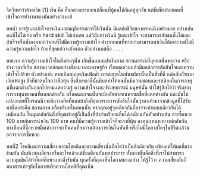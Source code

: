 จิตวิทยาว่าด้วยเงิน [1]
เงิน คือ สื่อกลางการแลกเปลี่ยนที่ผู้คนใช้กันอยู่ทุกวัน แต่มีเพียงน้อยคนที่เข้าใจการทำงานของมันอย่างถ่องแท้

บทนำ 
การรู้เเละเข้าใจการเงินเเละพฤติกรรมการใช้เงินนั้น มีผลต่อชีวิตของครคนนึงอย่างมาก อย่างเช่น 
คนที่ไม่ได้เก่ง หรือ hard skill ไม่เก่งเลย เเต่วินัยการเงินดี รู้เเละเข้าใจ จะสามารถขยับชนชั้นได้เเละสำเร็จหรือมั่งคงมากกว่าคนที่ไม่มีความรู้ความเข้าใจ ต่างจากคนที่หากเก่งสามารถหาเงินได้เยอะ เเต่ไม่มีความรู้ความเข้าใจ ท้ายที่สุดเเล้วจะถังเเตก 
ตัวอย่างเคสคือ . . . .

บทเเรก 
ความรู้ความเข้าใจในสิ่งต่างๆนั้น เกิดขึ้นเเละแปรผันตาม สถานการณ์ที่บุคคลนั้นพบเจอ หรือช่วงเวลาที่เกิด สภาพเเวดล้อมอย่างสังคม เเละเศรษฐกิจ ทั้งหมดล้วนเเล้วมีผลต่อการตัดสินใจเเละความเข้าใจไปด้วย ตัวอย่างเช่น 
หากเกิดมนยุคเงินเฟ้อต่ำ การลงทุนในพันธบัตรนั้นเป็นสิ่งที่ดี เเต่กลับกัรหากเงินเฟ้อสูง สิ่งที่น่าสนใจกว่าคือหุ้น ซึ่งสิ่งเหลานี้นั้นมีผลทำให้คนนั้นมีความชอบเเละรสนิยมในการลงทุนที่เเตกต่างกันออกไปตามเเต่ความรู้ ความเข้าใจ เเละประสบการณ์ มนุษย์นั้น ทำให้รู้สึกได้ว่าจริตของการลงทุนของคนที่เเตกกต่างกัน หรือคนละเจนนั้นจะมีหลักคำสอนความเชื่อที่แตกต่างกัน เเละมันไม่แปลกเลยที่ใครคนนึงจะมีความคิดที่แบบบ้าถึงที่สุดเพราะการตัดสินใจนั้นๆของเค้ามาจากข้อมูลที่ได้รับมาตั้งเเต่อดีต สถานภาพ หรือบริบทในตอนนั้น หากคุณอยู่จุดเดียวกันก็อาจจะทำแบบเดียวกันได้เหมือนกัน ในมุมกลับกันสิ่งที่คุณทำอยู่ก็เป็นสิ่งที่บ้าสำหรับคนอื่นได้เหมือนกันตัวอย่างเช่น การซื้อหวย 100 บาทกับการนำเงิน 100 บาท คนที่มีความรู้ความเข้าใจก็จะลงที่หุ้น ลงทุนเเทนหวย เเต่กลับกันบางทีคนที่ซื้อหวยนั้นเค้าอาจจะเป็นคนที่ยากจนต้องการเงินในทันที หรือไม่มีโอกาสใดๆในชีวิตเเล้วนอกจากการซื้อหวย 

บทที่2 โชคดีเเละความเสี่ยง
ความโชคดีเเละความเสี่ยงนั้นถือได่ว่าเป็นสิ่งเดียวกัน เพียงเเต่ให้ผลที่ตรงข้ามกัน มันทัเงสองมีเเรงหรืออะไรเเล้วเเต่ที่เหมือนกันทุกประการ ทั้งสองนั้นคือสิ่งที่เราไม่สามารถควบคุมมันได้ทำไเเต่ศึกษาเเละตั้งรับมัน ทุกครั้งที่คุณเห็นโอกาสบางอย่าง ให้รู้ไว้วา ความเสี่ยงมันก็มหาสารเท่าๆกับโอกาสหรือความโชคดีที่คุณเห็น
